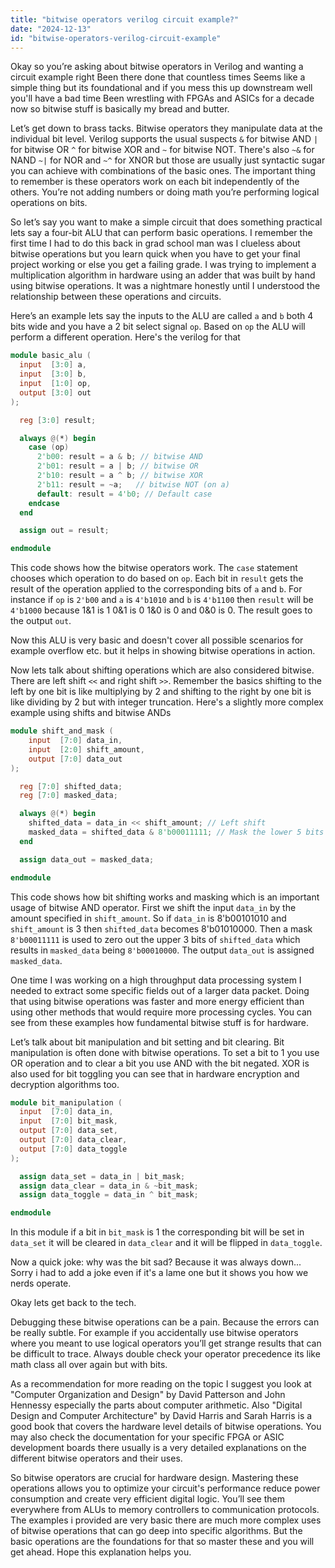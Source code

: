```yaml
---
title: "bitwise operators verilog circuit example?"
date: "2024-12-13"
id: "bitwise-operators-verilog-circuit-example"
---
```


Okay so you’re asking about bitwise operators in Verilog and wanting a circuit example right Been there done that countless times Seems like a simple thing but its foundational and if you mess this up downstream well you'll have a bad time Been wrestling with FPGAs and ASICs for a decade now so bitwise stuff is basically my bread and butter.

Let’s get down to brass tacks. Bitwise operators they manipulate data at the individual bit level. Verilog supports the usual suspects `&` for bitwise AND `|` for bitwise OR `^` for bitwise XOR and `~` for bitwise NOT. There's also `~&` for NAND `~|` for NOR and `~^` for XNOR but those are usually just syntactic sugar you can achieve with combinations of the basic ones. The important thing to remember is these operators work on each bit independently of the others. You’re not adding numbers or doing math you’re performing logical operations on bits.

So let’s say you want to make a simple circuit that does something practical lets say a four-bit ALU that can perform basic operations. I remember the first time I had to do this back in grad school man was I clueless about bitwise operations but you learn quick when you have to get your final project working or else you get a failing grade. I was trying to implement a multiplication algorithm in hardware using an adder that was built by hand using bitwise operations. It was a nightmare honestly until I understood the relationship between these operations and circuits.

Here’s an example lets say the inputs to the ALU are called `a` and `b` both 4 bits wide and you have a 2 bit select signal `op`. Based on `op` the ALU will perform a different operation. Here's the verilog for that

```verilog
module basic_alu (
  input  [3:0] a,
  input  [3:0] b,
  input  [1:0] op,
  output [3:0] out
);

  reg [3:0] result;

  always @(*) begin
    case (op)
      2'b00: result = a & b; // bitwise AND
      2'b01: result = a | b; // bitwise OR
      2'b10: result = a ^ b; // bitwise XOR
      2'b11: result = ~a;   // bitwise NOT (on a)
      default: result = 4'b0; // Default case
    endcase
  end

  assign out = result;

endmodule
```

This code shows how the bitwise operators work. The `case` statement chooses which operation to do based on `op`. Each bit in `result` gets the result of the operation applied to the corresponding bits of `a` and `b`. For instance if `op` is `2'b00` and `a` is `4'b1010` and `b` is `4'b1100` then `result` will be `4'b1000` because 1&1 is 1 0&1 is 0 1&0 is 0 and 0&0 is 0. The result goes to the output `out`.

Now this ALU is very basic and doesn't cover all possible scenarios for example overflow etc. but it helps in showing bitwise operations in action.

Now lets talk about shifting operations which are also considered bitwise. There are left shift `<<` and right shift `>>`. Remember the basics shifting to the left by one bit is like multiplying by 2 and shifting to the right by one bit is like dividing by 2 but with integer truncation. Here's a slightly more complex example using shifts and bitwise ANDs

```verilog
module shift_and_mask (
    input  [7:0] data_in,
    input  [2:0] shift_amount,
    output [7:0] data_out
);

  reg [7:0] shifted_data;
  reg [7:0] masked_data;

  always @(*) begin
    shifted_data = data_in << shift_amount; // Left shift
    masked_data = shifted_data & 8'b00011111; // Mask the lower 5 bits
  end

  assign data_out = masked_data;

endmodule
```
This code shows how bit shifting works and masking which is an important usage of bitwise AND operator. First we shift the input `data_in` by the amount specified in `shift_amount`. So if `data_in` is 8'b00101010 and `shift_amount` is 3 then `shifted_data` becomes 8'b01010000. Then a mask `8'b00011111` is used to zero out the upper 3 bits of `shifted_data` which results in `masked_data` being `8'b00010000`. The output `data_out` is assigned `masked_data`.

One time I was working on a high throughput data processing system I needed to extract some specific fields out of a larger data packet. Doing that using bitwise operations was faster and more energy efficient than using other methods that would require more processing cycles. You can see from these examples how fundamental bitwise stuff is for hardware.

Let’s talk about bit manipulation and bit setting and bit clearing. Bit manipulation is often done with bitwise operations. To set a bit to 1 you use OR operation and to clear a bit you use AND with the bit negated. XOR is also used for bit toggling you can see that in hardware encryption and decryption algorithms too.

```verilog
module bit_manipulation (
  input  [7:0] data_in,
  input  [7:0] bit_mask,
  output [7:0] data_set,
  output [7:0] data_clear,
  output [7:0] data_toggle
);

  assign data_set = data_in | bit_mask;
  assign data_clear = data_in & ~bit_mask;
  assign data_toggle = data_in ^ bit_mask;

endmodule
```
In this module if a bit in `bit_mask` is 1 the corresponding bit will be set in `data_set` it will be cleared in `data_clear` and it will be flipped in `data_toggle`.

Now a quick joke: why was the bit sad? Because it was always down... Sorry i had to add a joke even if it's a lame one but it shows you how we nerds operate.

Okay lets get back to the tech.

Debugging these bitwise operations can be a pain. Because the errors can be really subtle. For example if you accidentally use bitwise operators where you meant to use logical operators you’ll get strange results that can be difficult to trace. Always double check your operator precedence its like math class all over again but with bits.

As a recommendation for more reading on the topic I suggest you look at "Computer Organization and Design" by David Patterson and John Hennessy especially the parts about computer arithmetic. Also "Digital Design and Computer Architecture" by David Harris and Sarah Harris is a good book that covers the hardware level details of bitwise operations. You may also check the documentation for your specific FPGA or ASIC development boards there usually is a very detailed explanations on the different bitwise operators and their uses.

So bitwise operators are crucial for hardware design. Mastering these operations allows you to optimize your circuit's performance reduce power consumption and create very efficient digital logic. You’ll see them everywhere from ALUs to memory controllers to communication protocols. The examples i provided are very basic there are much more complex uses of bitwise operations that can go deep into specific algorithms. But the basic operations are the foundations for that so master these and you will get ahead. Hope this explanation helps you.
